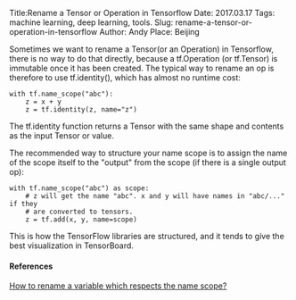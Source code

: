 Title:Rename a Tensor or Operation in Tensorflow
Date: 2017.03.17
Tags: machine learning, deep learning, tools.
Slug: rename-a-tensor-or-operation-in-tensorflow
Author: Andy
Place: Beijing

Sometimes we want to rename a Tensor(or an Operation) in Tensorflow, there is no way to do that directly, because a tf.Operation (or tf.Tensor) is immutable once it has been created. The typical way to rename an op is therefore to use tf.identity(), which has almost no runtime cost:
   
```language-python
with tf.name_scope("abc"):
    z = x + y
    z = tf.identity(z, name="z")
```
The tf.identity function returns a Tensor with the same shape and contents as the input Tensor or value.

The recommended way to structure your name scope is to assign the name of the scope itself to the "output" from the scope (if there is a single output op):
```language-python
with tf.name_scope("abc") as scope:
    # z will get the name "abc". x and y will have names in "abc/..." if they
    # are converted to tensors.
    z = tf.add(x, y, name=scope)
```

This is how the TensorFlow libraries are structured, and it tends to give the best visualization in TensorBoard.

#### References
[How to rename a variable which respects the name scope?](https://stackoverflow.com/questions/34399588/how-to-rename-a-variable-which-respects-the-name-scope/34399966#34399966)

